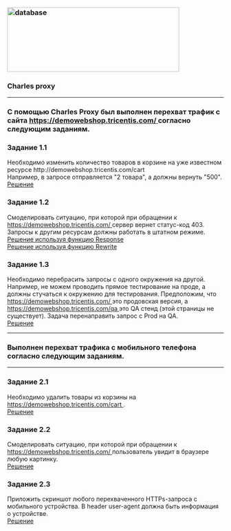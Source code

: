 ### <img src="https://www.adopsinsider.com/wp-content/uploads/2016/11/Charles-Proxy-Logo.png" title="database" alt="database" width="400" height="150"/> 
### Charles proxy
<hr>
<h3>С помощью Charles Proxy был выполнен перехват трафик с сайта <a href="https://demowebshop.tricentis.com/"> https://demowebshop.tricentis.com/ </a> согласно следующим заданиям.<h3>
<h3> Задание 1.1</h3>
Необходимо изменить количество товаров в корзине на уже известном ресурсе http://demowebshop.tricentis.com/cart <br>
Например, в запросе отправляется "2 товара", а должны вернуть "500".<br>
<a href="https://github.com/Dzianis-Brahinets/Charles-proxy/blob/225d008f013ed2aad093ffd1fbe3470727566ffa/Charles%201.1.mp4"> Решение </a>

<h3> Задание 1.2</h3>
Смоделировать ситуацию, при которой при обращении к <a href="https://demowebshop.tricentis.com/"> https://demowebshop.tricentis.com/ </a> сервер вернет статус-код 403.<br> Запросы к другим ресурсам должны работать в штатном режиме.<br>
<a href="https://github.com/Dzianis-Brahinets/Charles-proxy/blob/225d008f013ed2aad093ffd1fbe3470727566ffa/Charles%201.2%20(Response).mp4"> Решение используя функцию Response </a><br>
<a href="https://github.com/Dzianis-Brahinets/Charles-proxy/blob/225d008f013ed2aad093ffd1fbe3470727566ffa/Charles%201.2(Rewrite).mp4"> Решение используя функцию Rewrite </a>

<h3> Задание 1.3</h3>
Необходимо перебрасить запросы с одного окружения на другой. Например, не можем проводить прямое тестирование на проде, а должны стучаться к окружению для тестирования. Предположим, что <a href="https://demowebshop.tricentis.com/"> https://demowebshop.tricentis.com/ </a> это продовская версия, а <a href="https://demowebshop.tricentis.com/qa"> https://demowebshop.tricentis.com/qa </a> это QA стенд (этой страницы не существует). Задача перенаправить запрос с Prod на QA.<br>
<a href="https://github.com/Dzianis-Brahinets/Charles-proxy/blob/225d008f013ed2aad093ffd1fbe3470727566ffa/Charles%201.3.mp4"> Решение</a>
<hr>
<h3> Выполнен перехват трафика с мобильного телефона согласно следующим заданиям.</p>
<hr>
<h3> Задание 2.1</h3>
Необходимо удалить товары из корзины на <a href="https://demowebshop.tricentis.com/cart"> https://demowebshop.tricentis.com/cart </a>.<br>
<a href="https://github.com/Dzianis-Brahinets/Charles-proxy/blob/225d008f013ed2aad093ffd1fbe3470727566ffa/Charles%202.1.mp4"> Решение</a>

<h3> Задание 2.2</h3>
Смоделировать ситуацию, при которой при обращении к <a href="https://demowebshop.tricentis.com/"> https://demowebshop.tricentis.com/ </a> пользователь увидит в браузере любую картинку.<br>
<a href="https://github.com/Dzianis-Brahinets/Charles-proxy/blob/225d008f013ed2aad093ffd1fbe3470727566ffa/Charles%202.2.mp4"> Решение</a>

<h3> Задание 2.3</h3>
Приложить скриншот любого перехваченного HTTPs-запроса с мобильного устройства. В header user-agent должна быть информация о устройстве.<br>
<a href="https://github.com/Dzianis-Brahinets/Charles-proxy/blob/225d008f013ed2aad093ffd1fbe3470727566ffa/Charles%202.3.png"> Решение</a>